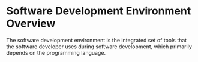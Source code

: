 # Software Development Environment Overview

The software development environment is the integrated set of tools that the software developer uses during software development,
which primarily depends on the programming language.
